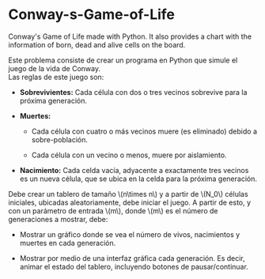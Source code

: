 # Conway-s-Game-of-Life
Conway's Game of Life made with Python. It also provides a chart with the information of born, dead and alive cells on the board.
<p>Este problema consiste de crear un programa en Python que simule el juego de la vida de Conway.<br />
Las reglas de este juego son:</p>
<ul>
<li><p><strong>Sobrevivientes:</strong> Cada célula con dos o tres vecinos sobrevive para la próxima generación.</p></li>
<li><p><strong>Muertes:</strong></p>
<ul>
<li><p>Cada célula con cuatro o más vecinos muere (es eliminado) debido a sobre-población.</p></li>
<li><p>Cada célula con un vecino o menos, muere por aislamiento.</p></li>
</ul></li>
<li><p><strong>Nacimiento:</strong> Cada celda vacía, adyacente a exactamente tres vecinos es un nueva célula, que se ubica en la celda para la próxima generación.</p></li>
</ul>
<p>Debe crear un tablero de tamaño <span class="math inline">\(n\times n\)</span> y a partir de <span class="math inline">\(N_0\)</span> células iniciales, ubicadas aleatoriamente, debe iniciar el juego. A partir de esto, y con un parámetro de entrada <span class="math inline">\(m\)</span>, donde <span class="math inline">\(m\)</span> es el número de generaciones a mostrar, debe:</p>
<ul>
<li><p>Mostrar un gráfico donde se vea el número de vivos, nacimientos y muertes en cada generación.</p></li>
<li><p>Mostrar por medio de una interfaz gráfica cada generación. Es decir, animar el estado del tablero, incluyendo botones de pausar/continuar.</p></li>
</ul>
